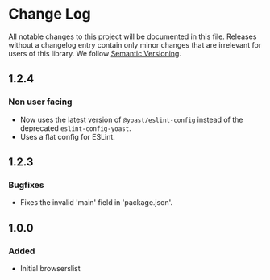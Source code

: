 # Change Log

All notable changes to this project will be documented in this file. Releases without a changelog entry contain only minor changes that are irrelevant for users of this library.
We follow [Semantic Versioning](http://semver.org/).

## 1.2.4
### Non user facing
- Now uses the latest version of `@yoast/eslint-config` instead of the deprecated `eslint-config-yoast`.
- Uses a flat config for ESLint.

## 1.2.3
### Bugfixes
- Fixes the invalid 'main' field in 'package.json'.

## 1.0.0
### Added
- Initial browserslist
